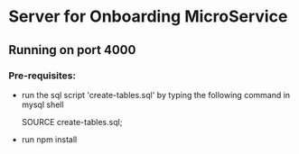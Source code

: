 # Server for Onboarding MicroService

## Running on port 4000

### Pre-requisites:

+ run the sql script 'create-tables.sql' by typing the following command in mysql shell

     SOURCE create-tables.sql;

+ run npm install

